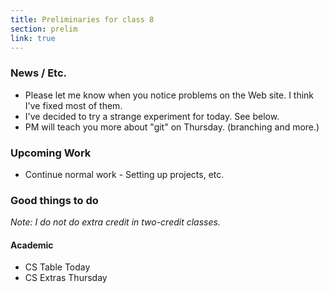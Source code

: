 ```yaml
---
title: Preliminaries for class 8
section: prelim
link: true
---
```

### News / Etc.

* Please let me know when you notice problems on the Web site.  I think 
  I've fixed most of them.
* I've decided to try a strange experiment for today.  See below.
* PM will teach you more about "git" on Thursday.  (branching and more.)

### Upcoming Work

* Continue normal work - Setting up projects, etc.

### Good things to do

_Note: I do not do extra credit in two-credit classes._

#### Academic

* CS Table Today
* CS Extras Thursday
